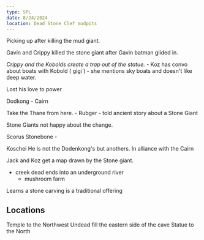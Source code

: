```yaml
---
type: SPL
date: 8/24/2024
location: Dead Stone Clef mudpits
---
```


Picking up after killing the mud giant.

Gavin and Crippy killed the stone giant after Gavin batman glided in.

 *Crippy and the Kobolds create a trap out of the statue.*
	- Koz has convo about boats with Kobold ( gigi ) 
		- she mentions sky boats and doesn't like deep water. 

Lost his love to power

Dodkong - Cairn

Take the Thane from here. 
	- Rubger 
		- told ancient story about a Stone Giant 


Stone Giants not happy about the change.

Scorus Stonebone - 

Koschei
He is not the Dodenkong's but anothers. In alliance with the Cairn

Jack and Koz get a map drawn by the Stone giant. 
- creek dead ends into an underground river
	- mushroom farm

Learns a stone carving is a traditional offering

## Locations
Temple to the Northwest
Undead fill the eastern side of the cave
Statue to the North


